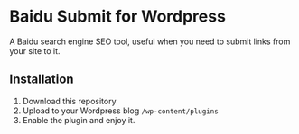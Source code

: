 # Baidu Submit for Wordpress
A Baidu search engine SEO tool, useful when you need to submit links from your site to it.
## Installation
1. Download this repository
1. Upload to your Wordpress blog `/wp-content/plugins`
1. Enable the plugin and enjoy it.
